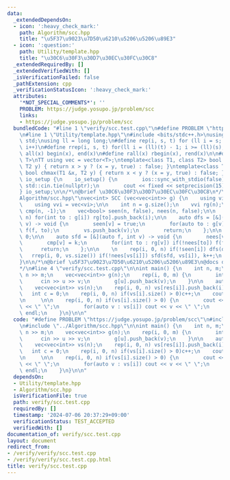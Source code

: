 ```yaml
---
data:
  _extendedDependsOn:
  - icon: ':heavy_check_mark:'
    path: Algorithm/scc.hpp
    title: "\u5F37\u9023\u7D50\u6210\u5206\u5206\u89E3"
  - icon: ':question:'
    path: Utility/template.hpp
    title: "\u30C6\u30F3\u30D7\u30EC\u30FC\u30C8"
  _extendedRequiredBy: []
  _extendedVerifiedWith: []
  _isVerificationFailed: false
  _pathExtension: cpp
  _verificationStatusIcon: ':heavy_check_mark:'
  attributes:
    '*NOT_SPECIAL_COMMENTS*': ''
    PROBLEM: https://judge.yosupo.jp/problem/scc
    links:
    - https://judge.yosupo.jp/problem/scc
  bundledCode: "#line 1 \"verify/scc.test.cpp\"\n#define PROBLEM \"https://judge.yosupo.jp/problem/scc\"\
    \n#line 1 \"Utility/template.hpp\"\n#include <bits/stdc++.h>\nusing namespace\
    \ std;\nusing ll = long long;\n#define rep(i, s, t) for (ll i = s; i < (ll)(t);\
    \ i++)\n#define rrep(i, s, t) for(ll i = (ll)(t) - 1; i >= (ll)(s); i--)\n#define\
    \ all(x) begin(x), end(x)\n#define rall(x) rbegin(x), rend(x)\n\n#define TT template<typename\
    \ T>\nTT using vec = vector<T>;\ntemplate<class T1, class T2> bool chmin(T1 &x,\
    \ T2 y) { return x > y ? (x = y, true) : false; }\ntemplate<class T1, class T2>\
    \ bool chmax(T1 &x, T2 y) { return x < y ? (x = y, true) : false; }\n\nstruct\
    \ io_setup {\n    io_setup() {\n        ios::sync_with_stdio(false);\n       \
    \ std::cin.tie(nullptr);\n        cout << fixed << setprecision(15);\n    }\n\
    } io_setup;\n\n/*\n@brief \u30C6\u30F3\u30D7\u30EC\u30FC\u30C8\n*/\n#line 1 \"\
    Algorithm/scc.hpp\"\nvec<int> SCC (vec<vec<int>> g) {\n    using vi = vec<int>;\n\
    \    using vvi = vec<vi>;\n\n    int n = g.size();\n    vvi rg(n);\n    vi vs,\
    \ cmp(n, -1);\n    vec<bool> seen(n, false), nees(n, false);\n\n    rep(i, 0,\
    \ n) for(int to : g[i]) rg[to].push_back(i);\n\n    auto dfs = [&](auto f, int\
    \ v) -> void {\n        seen[v] = true;\n        for(auto to : g[v]) if(!seen[to])\
    \ f(f, to);\n        vs.push_back(v);\n        return;\n    };\n\n    int k =\
    \ 0;\n\n    auto sfd = [&](auto f, int v) -> void {\n        nees[v] = true;\n\
    \        cmp[v] = k;\n        for(int to : rg[v]) if(!nees[to]) f(f, to);\n  \
    \      return;\n    };\n\n    \n    rep(i, 0, n) if(!seen[i]) dfs(dfs, i);\n \
    \   rrep(i, 0, vs.size()) if(!nees[vs[i]]) sfd(sfd, vs[i]), k++;\n    return cmp;\n\
    }\n\n/*\n@brief \u5F37\u9023\u7D50\u6210\u5206\u5206\u89E3\n@docs doc/scc.md\n\
    */\n#line 4 \"verify/scc.test.cpp\"\n\nint main() {\n    int n, m;\n    cin >>\
    \ n >> m;\n    vec<vec<int>> g(n);\n    rep(i, 0, m) {\n        int u, v;\n  \
    \      cin >> u >> v;\n        g[u].push_back(v);\n    }\n\n    auto res = SCC(g);\n\
    \    vec<vec<int>> vs(n);\n    rep(i, 0, n) vs[res[i]].push_back(i);\n    \n \
    \   int c = 0;\n    rep(i, 0, n) if(vs[i].size() > 0)c++;\n    cout << c << endl;\n\
    \n     \n\n    rep(i, 0, n) if(vs[i].size() > 0) {\n        cout << vs[i].size()\
    \ << \" \";\n        for(auto v : vs[i]) cout << v << \" \";\n        cout <<\
    \ endl;\n    }\n}\n\n"
  code: "#define PROBLEM \"https://judge.yosupo.jp/problem/scc\"\n#include \"../Utility/template.hpp\"\
    \n#include \"../Algorithm/scc.hpp\"\n\nint main() {\n    int n, m;\n    cin >>\
    \ n >> m;\n    vec<vec<int>> g(n);\n    rep(i, 0, m) {\n        int u, v;\n  \
    \      cin >> u >> v;\n        g[u].push_back(v);\n    }\n\n    auto res = SCC(g);\n\
    \    vec<vec<int>> vs(n);\n    rep(i, 0, n) vs[res[i]].push_back(i);\n    \n \
    \   int c = 0;\n    rep(i, 0, n) if(vs[i].size() > 0)c++;\n    cout << c << endl;\n\
    \n     \n\n    rep(i, 0, n) if(vs[i].size() > 0) {\n        cout << vs[i].size()\
    \ << \" \";\n        for(auto v : vs[i]) cout << v << \" \";\n        cout <<\
    \ endl;\n    }\n}\n\n"
  dependsOn:
  - Utility/template.hpp
  - Algorithm/scc.hpp
  isVerificationFile: true
  path: verify/scc.test.cpp
  requiredBy: []
  timestamp: '2024-07-06 20:37:29+09:00'
  verificationStatus: TEST_ACCEPTED
  verifiedWith: []
documentation_of: verify/scc.test.cpp
layout: document
redirect_from:
- /verify/verify/scc.test.cpp
- /verify/verify/scc.test.cpp.html
title: verify/scc.test.cpp
---
```

